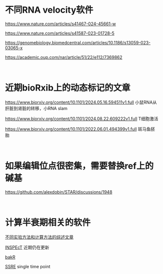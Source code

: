 # 不同RNA velocity软件

https://www.nature.com/articles/s41467-024-45661-w

https://www.nature.com/articles/s41587-023-01728-5

https://genomebiology.biomedcentral.com/articles/10.1186/s13059-023-03065-x

https://academic.oup.com/nar/article/51/22/e112/7369862

</br>

# 近期bioRxib上的动态标记的文章

https://www.biorxiv.org/content/10.1101/2024.05.16.594511v1.full  小鼠RNA从肝脏到肾脏的转移，小RNA slam

https://www.biorxiv.org/content/10.1101/2024.08.22.609222v1.full  T细胞激活

https://www.biorxiv.org/content/10.1101/2022.06.01.494399v1.full  斑马鱼胚胎

</br>

# 如果编辑位点很密集，需要替换ref上的碱基

https://github.com/alexdobin/STAR/discussions/1948

</br>

# 计算半衰期相关的软件

[不同实验方法和计算方法的综述文章](https://pmc.ncbi.nlm.nih.gov/articles/PMC9684954/)

[INSPEcT](https://bioconductor.org/packages/release/bioc/vignettes/INSPEcT/inst/doc/INSPEcT.html)  近期仍在更新

[bakR](https://github.com/simonlabcode/bakR)

[SSRE](https://github.com/BergmannLab/SingleSampleRNAdynamics)  single time point

